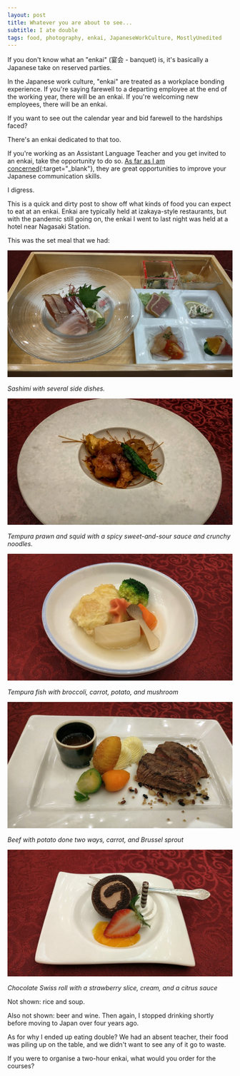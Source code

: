 ```yaml
---
layout: post
title: Whatever you are about to see...
subtitle: I ate double
tags: food, photography, enkai, JapaneseWorkCulture, MostlyUnedited
---
```


If you don't know what an "enkai" (宴会 - banquet) is, it's basically a Japanese take on reserved parties.

In the Japanese work culture, "enkai" are treated as a workplace bonding experience. If you're saying farewell to a departing employee at the end of the working year, there will be an enkai. If you're welcoming new employees, there will be an enkai.

If you want to see out the calendar year and bid farewell to the hardships faced?

There's an enkai dedicated to that too.

If you're working as an Assistant Language Teacher and you get invited to an enkai, take the opportunity to do so. [As far as I am concerned](https://zachary-2w-tan.com/2022-03-18-fair-go-language/){:target="_blank"}, they are great opportunities to improve your Japanese communication skills.

I digress.

This is a quick and dirty post to show off what kinds of food you can expect to eat at an enkai. Enkai are typically held at izakaya-style restaurants, but with the pandemic still going on, the enkai I went to last night was held at a hotel near Nagasaki Station.

This was the set meal that we had:

![image](assets/img/Enkai261222/Sashimi-And-Nibbles.jpg)

<i>Sashimi with several side dishes.</i>

![image](assets/img/Enkai261222/Spicy-Tempura.jpg)

<i>Tempura prawn and squid with a spicy sweet-and-sour sauce and crunchy noodles.</i>

![image](assets/img/Enkai261222/Tempura-Fish.jpg)

<i>Tempura fish with broccoli, carrot, potato, and mushroom</i>

![image](assets/img/Enkai261222/Roast-Beef.jpg)

<i>Beef with potato done two ways, carrot, and Brussel sprout</i>

![image](assets/img/Enkai261222/Dessert.jpg)

<i>Chocolate Swiss roll with a strawberry slice, cream, and a citrus sauce</i>

Not shown: rice and soup.

Also not shown: beer and wine. Then again, I stopped drinking shortly before moving to Japan over four years ago.

As for why I ended up eating double? We had an absent teacher, their food was piling up on the table, and we didn't want to see any of it go to waste.

If you were to organise a two-hour enkai, what would you order for the courses?
